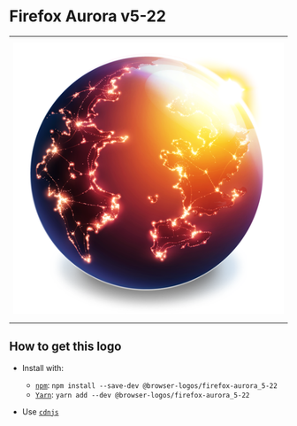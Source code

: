 # Firefox Aurora v5-22

<table>
    <tbody>
        <tr>
            <td height="512px" width="512px">
                <a href="./"><img width="500px" src="firefox-aurora_5-22_512x512.png" alt="Firefox Aurora v5-22 browser logo"></a>
            </td>
        <tr>
    </tbody>
</table>


## How to get this logo

* Install with:

  * [`npm`](https://www.npmjs.com/): `npm install --save-dev @browser-logos/firefox-aurora_5-22`
  * [`Yarn`](https://yarnpkg.com/): `yarn add --dev @browser-logos/firefox-aurora_5-22`

* Use [`cdnjs`](https://cdnjs.com/libraries/browser-logos)
